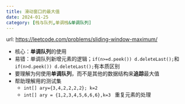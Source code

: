 ```yaml
---
title: 滑动窗口的最大值
date: 2024-01-25
category: [栈与队列,单调栈&单调队列]
---
```


url: https://leetcode.com/problems/sliding-window-maximum/



- 核心：**单调队列**的使用
- 易错：单调队列新增元素的逻辑；`if(n>=d.peek()) d.deleteLast();`和`if(n>d.peek()) d.deleteLast();`有本质区别
- 要理解为何使用**单调队列**，而不是其他的数据结构来**追踪**最大值
- 帮助理解用的测试集
  - `int[] ary={3,4,2,2,2,2}; k=2`
  - `int[] ary = {1,2,3,4,5,6,6,6},k=3 ` 重复元素的处理




